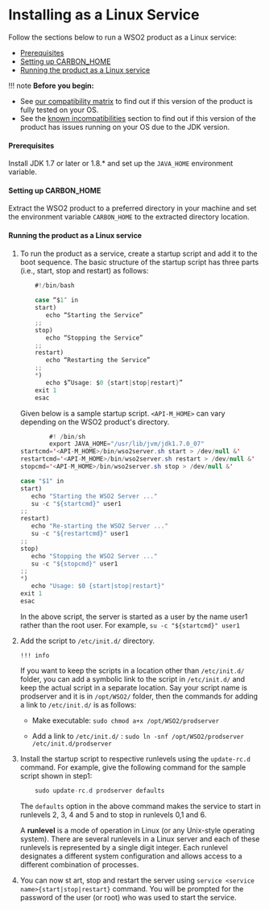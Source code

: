 # Installing as a Linux Service

Follow the sections below to run a WSO2 product as a Linux service:

-   [Prerequisites](#InstallingasaLinuxService-Prerequisites)
-   [Setting up CARBON\_HOME](#InstallingasaLinuxService-SettingupCARBON_HOME)
-   [Running the product as a Linux service](#InstallingasaLinuxService-RunningtheproductasaLinuxservice)

!!! note
**Before you begin:**

-   See [our compatibility matrix](https://docs.wso2.com/display/compatibility/Tested+Operating+Systems+and+JDKs) to find out if this version of the product is fully tested on your OS.
-   See the [known incompatibilities](https://docs.wso2.com/display/compatibility/Known+Incompatibilities) section to find out if this version of the product has issues running on your OS due to the JDK version.


#### Prerequisites

Install JDK 1.7 or later or 1.8.\* and set up the `JAVA_HOME` environment variable.

#### Setting up CARBON\_HOME

Extract the WSO2 product to a preferred directory in your machine and set the environment variable `CARBON_HOME` to the extracted directory location.

#### Running the product as a Linux service

1.  To run the product as a service, create a startup script and add it to the boot sequence. The basic structure of the startup script has three parts (i.e., start, stop and restart) as follows:

    ``` java
        #!/bin/bash
         
        case “$1″ in
        start)
           echo “Starting the Service”
        ;;
        stop)
           echo “Stopping the Service”
        ;;
        restart)
           echo “Restarting the Service”
        ;;
        *)
           echo $”Usage: $0 {start|stop|restart}”
        exit 1
        esac
    ```

    Given below is a sample startup script. `<API-M_HOME>` can vary depending on the WSO2 product's directory.

    ``` java
            #! /bin/sh
            export JAVA_HOME="/usr/lib/jvm/jdk1.7.0_07"
    startcmd='<API-M_HOME>/bin/wso2server.sh start > /dev/null &'
    restartcmd='<API-M_HOME>/bin/wso2server.sh restart > /dev/null &'
    stopcmd='<API-M_HOME>/bin/wso2server.sh stop > /dev/null &'

    case "$1" in
    start)
       echo "Starting the WSO2 Server ..."
       su -c "${startcmd}" user1
    ;;
    restart)
       echo "Re-starting the WSO2 Server ..."
       su -c "${restartcmd}" user1
    ;;
    stop)
       echo "Stopping the WSO2 Server ..."
       su -c "${stopcmd}" user1
    ;;
    *)
       echo "Usage: $0 {start|stop|restart}"
    exit 1
    esac
    ```
    In the above script, the server is started as a user by the name user1 rather than the root user. For example, `su -c "${startcmd}" user1          `

2.  Add the script to `/etc/init.d/` directory.

        !!! info
    If you want to keep the scripts in a location other than `/etc/init.d/` folder, you can add a symbolic link to the script in `/etc/init.d/` and keep the actual script in a separate location. Say your script name is prodserver and it is in `/opt/WSO2/` folder, then the commands for adding a link to `/etc/init.d/` is as follows:

    -   Make executable: `sudo chmod a+x /opt/WSO2/prodserver            `

    -   Add a link to `/etc/init.d/` : `sudo ln -snf /opt/WSO2/prodserver /etc/init.d/prodserver           `


3.  Install the startup script to respective runlevels using the `update-rc.d` command. For example, give the following command for the sample script shown in step1:

    ``` java
        sudo update-rc.d prodserver defaults 
    ```

    The `defaults` option in the above command makes the service to start in runlevels 2, 3, 4 and 5 and to stop in runlevels 0,1 and 6.

    A **runlevel** is a mode of operation in Linux (or any Unix-style operating system). There are several runlevels in a Linux server and each of these runlevels is represented by a single digit integer. Each runlevel designates a different system configuration and allows access to a different combination of processes.

4.  You can now st art, stop and restart the server using `service <service name>{start|stop|restart}` command. You will be prompted for the password of the user (or root) who was used to start the service.


